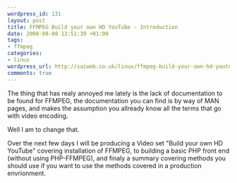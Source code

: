 ```yaml
--- 
wordpress_id: 131
layout: post
title: FFMPEG Build your own HD YouTube - Introduction
date: 2008-08-08 13:51:39 +01:00
tags: 
- ffmpeg
categories: 
- linux
wordpress_url: http://saiweb.co.uk/linux/ffmpeg-build-your-own-hd-youtube-introduction
comments: true
---
```

The thing that has realy annoyed me lately is the lack of documentation to be found for FFMPEG, the documentation you can find is by way of MAN pages, and makes the assumption you allready know all the terms that go with video encoding.

Well I am to change that.

Over the next few days I will be producing a Video set "Build your own HD YouTube" covering installation of FFMPEG, to building a basic PHP front end (without using PHP-FFMPEG), and finaly a summary covering methods you should use if you want to use the methods covered in a production envrionment.
